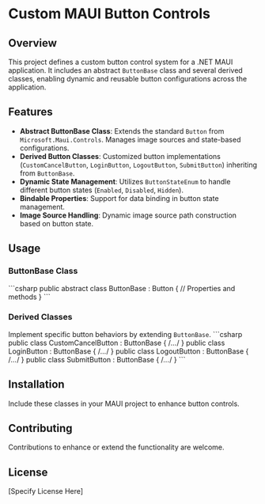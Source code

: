 # Custom MAUI Button Controls

## Overview
This project defines a custom button control system for a .NET MAUI application. It includes an abstract `ButtonBase` class and several derived classes, enabling dynamic and reusable button configurations across the application.

## Features
- **Abstract ButtonBase Class**: Extends the standard `Button` from `Microsoft.Maui.Controls`. Manages image sources and state-based configurations.
- **Derived Button Classes**: Customized button implementations (`CustomCancelButton`, `LoginButton`, `LogoutButton`, `SubmitButton`) inheriting from `ButtonBase`.
- **Dynamic State Management**: Utilizes `ButtonStateEnum` to handle different button states (`Enabled`, `Disabled`, `Hidden`).
- **Bindable Properties**: Support for data binding in button state management.
- **Image Source Handling**: Dynamic image source path construction based on button state.

## Usage

### ButtonBase Class
\```csharp
public abstract class ButtonBase : Button
{
    // Properties and methods
}
\```

### Derived Classes
Implement specific button behaviors by extending `ButtonBase`.
\```csharp
public class CustomCancelButton : ButtonBase { /*...*/ }
public class LoginButton : ButtonBase { /*...*/ }
public class LogoutButton : ButtonBase { /*...*/ }
public class SubmitButton : ButtonBase { /*...*/ }
\```

## Installation
Include these classes in your MAUI project to enhance button controls.

## Contributing
Contributions to enhance or extend the functionality are welcome.

## License
[Specify License Here]
